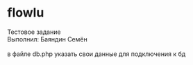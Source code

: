 # flowlu
Тестовое задание<br>
Выполнил: Баяндин Семён<br>
<br>
в файле db.php указать свои данные для подключения к бд<br>